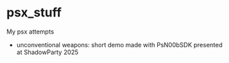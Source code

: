 # psx_stuff
 My psx attempts

- unconventional weapons: short demo made with PsN00bSDK presented at ShadowParty 2025